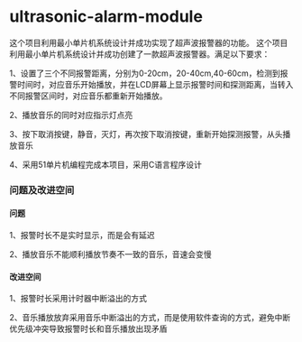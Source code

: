# ultrasonic-alarm-module
这个项目利用最小单片机系统设计并成功实现了超声波报警器的功能。
这个项目利用最小单片机系统设计并成功创建了一款超声波报警器。满足以下要求：

1、设置了三个不同报警距离，分别为0-20cm，20-40cm,40-60cm，检测到报警时间时，对应音乐开始播放，并在LCD屏幕上显示报警时间和探测距离，当转入不同报警区间时，对应音乐都重新开始播放。

2、播放音乐的同时对应指示灯点亮

3、按下取消按键，静音，灭灯，再次按下取消按键，重新开始探测报警，从头播放音乐

4、采用51单片机编程完成本项目，采用C语言程序设计

### 问题及改进空间
#### 问题
1、报警时长不是实时显示，而是会有延迟

2、播放音乐不能顺利播放节奏不一致的音乐，音速会变慢

#### 改进空间
1、报警时长采用计时器中断溢出的方式

2、音乐播放放弃采用音乐中断溢出的方式，而是使用软件查询的方式，避免中断优先级冲突导致报警时长和音乐播放出现矛盾
